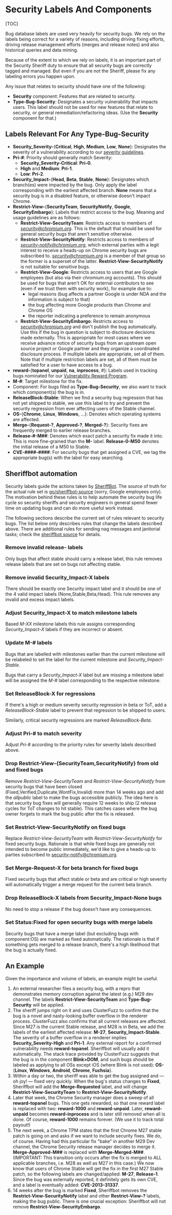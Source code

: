 # Security Labels And Components

[TOC]

Bug database labels are used very heavily for security bugs. We rely on the
labels being correct for a variety of reasons, including driving fixing efforts,
driving release management efforts (merges and release notes) and also
historical queries and data mining.

Because of the extent to which we rely on labels, it is an important part of the
Security Sheriff duty to ensure that all security bugs are correctly tagged and
managed. But even if you are not the Sheriff, please fix any labeling errors you
happen upon.

Any issue that relates to security should have one of the following:

* **Security** component: Features that are related to security.
* **Type-Bug-Security**: Designates a security vulnerability that impacts users.
This label should not be used for new features that relate to security, or
general remediation/refactoring ideas. (Use the **Security** component for
that.)

## Labels Relevant For Any **Type-Bug-Security**

* **Security_Severity-**{**Critical**, **High**, **Medium**, **Low**,
**None**}: Designates the severity of a vulnerability according to our
[severity guidelines](severity-guidelines.md).
* **Pri-#**: Priority should generally match Severity:
  * **Security_Severity-Critical**: **Pri-0**.
  * **High** and **Medium**: **Pri-1**.
  * **Low**: **Pri-2**.
* **Security_Impact-**{**Head**, **Beta**, **Stable**, **None**}: Designates
which branch(es) were impacted by the bug. Only apply the label corresponding
with the earliest affected branch. **None** means that a security bug is in a
disabled feature, or otherwise doesn't impact Chrome.
* **Restrict-View-**{**SecurityTeam**, **SecurityNotify**, **Google**,
**SecurityEmbargo**}: Labels that restrict access to the bug. Meaning and usage
guidelines are as follows:
  * **Restrict-View-SecurityTeam**: Restricts access to members of
    *security@chromium.org*. This is the default that should be used for general
    security bugs that aren't sensitive otherwise.
  * **Restrict-View-SecurityNotify**: Restricts access to members of
    *security-notify@chromium.org*, which external parties with a 
    legit interest to receive a heads-up on Chrome security bugs are subscribed
    to. *security@chromium.org* is a member of that group so the former is a
    superset of the latter. **Restrict-View-SecurityNotify** is not suitable for
    sensitive bugs.
  * **Restrict-View-Google**: Restricts access to users that are Google
    employees (but also via their *chromium.org* accounts). This should be used
    for bugs that aren't OK for external contributors to see (even if we trust
    them with security work), for example due to:
      * legal reasons (bug affects a partner Google is under NDA and the
        information is subject to that)
      * the bug affecting more Google products than Chrome and Chrome OS
      * the reporter indicating a preference to remain anonymous
  * **Restrict-View-SecurityEmbargo**: Restricts access to
    *security@chromium.org* and don't publish the bug automatically. Use this if
    the bug in question is subject to disclosure decisions made externally. This
    is appropriate for most cases where we receive advance notice of security
    bugs from an upstream open source project or Google partner and they
    organize a coordinated disclosure process.
If multiple labels are appropriate, set all of them. Note that if multiple
restriction labels are set, all of them must be satisfied for a user to have
access to a bug.
* **reward-**{**topanel**, **unpaid**, **na**, **inprocess**, _#_}: Labels used
in tracking bugs nominated for our [Vulnerability Reward
Program](https://www.chromium.org/Home/chromium-security/vulnerability-rewards-program).
* **M-#**: Target milestone for the fix.
* Component: For bugs filed as **Type-Bug-Security**, we also want to track
which component(s) the bug is in.
* **ReleaseBlock-Stable**: When we find a security bug regression that has not
yet shipped to stable, we use this label to try and prevent the security
regression from ever affecting users of the Stable channel.
* **OS-**{**Chrome**, **Linux**, **Windows**, ...}: Denotes which operating
systems are affected.
* **Merge-**{**Request-?**, **Approved-?**, **Merged-?**}: Security fixes
are frequently merged to earlier release branches.
* **Release-#-M##**: Denotes which exact patch a security fix made it into.
This is more fine-grained than the **M-** label. **Release-0-M50** denotes the
initial release of a M50 to Stable.
* **CVE-####-####**: For security bugs that get assigned a CVE, we tag the
appropriate bug(s) with the label for easy searching.

## Sheriffbot automation

Security labels guide the actions taken by
[SheriffBot](https://www.chromium.org/issue-tracking/autotriage). The source of
truth for the actual rule set is
[go/sheriffbot-source](https://goto.google.com/sheriffbot-source) (sorry, Google
employees only). The motivation behind these rules is to help automate the
security bug life cycle so security sheriffs and security engineers in general
spend fewer time on updating bugs and can do more useful work instead.

The following sections describe the current set of rules relevant to security
bugs. The list below only describes rules that change the labels described
above. There are additional rules for sending nag messages and janitorial tasks;
check the [sheriffbot source](https://goto.google.com/sheriffbot-source) for
details.

### Remove invalid **release-** labels

Only bugs that affect stable should carry a release label, this rule removes
release labels that are set on bugs not affecting stable.

### Remove invalid **Security_Impact-X** labels

There should be exactly one Security impact label and it should be one of the 4
valid impact labels (None,Stable,Beta,Head). This rule removes any invalid and
excess impact labels.

### Adjust **Security_Impact-X** to match milestone labels

Based *M-XX* milestone labels this rule assigns corresponding
*Security_Impact-X* labels if they are incorrect or absent.

### Update **M-#** labels

Bugs that are labelled with milestones earlier than the current milestone will
be relabeled to set the label for the current milestone and
*Security_Impact-Stable*.

Bugs that carry a *Security_Impact-X* label but are missing a milestone label
will be assigned the *M-#* label corresponding to the respective milestone.

### Set **ReleaseBlock-X** for regressions

If there's a high or medium severity security regression in beta or ToT, add a
*ReleaseBlock-Stable* label to prevent that regression to be shipped to users.

Similarly, critical security regressions are marked *ReleaseBlock-Beta*.

### Adjust **Pri-#** to match severity

Adjust *Pri-#* according to the priority rules for severity labels described
above.

### Drop **Restrict-View-{SecurityTeam,SecurityNotify}** from old and fixed bugs

Remove *Restrict-View-SecurityTeam* and *Restrict-View-SecurityNotify* from
security bugs that have been closed (Fixed,Verified,Duplicate,WontFix,Invalid)
more than 14 weeks ago and add the *allpublic* label to make the bugs accessible
publicly. The idea here is that security bug fixes will generally require 12
weeks to ship (2 release cycles for ToT changes to hit stable). This catches
cases where the bug owner forgets to mark the bug public after the fix is
released.

### Set **Restrict-View-SecurityNotify** on fixed bugs

Replace *Restrict-View-SecurityTeam* with *Restrict-View-SecurityNotify* for
fixed security bugs. Rationale is that while fixed bugs are generally not
intended to become public immediately, we'd like to give a heads-up to parties
subscribed to security-notify@chromium.org.

### Set **Merge-Request-X** for beta branch for fixed bugs

Fixed security bugs that affect stable or beta and are critical or high severity
will automatically trigger a merge request for the current beta branch.

### Drop **ReleaseBlock-X** labels from **Security_Impact-None** bugs

No need to stop a release if the bug doesn't have any consequences.

### Set **Status:Fixed** for open security bugs with merge labels

Security bugs that have a merge label (but excluding bugs with component:OS)
are marked as fixed automatically. The rationale is that if something gets
merged to a release branch, there's a high likelihood that the bug is actually
fixed.

## An Example

Given the importance and volume of labels, an example might be useful.

1. An external researcher files a security bug, with a repro that demonstrates
memory corruption against the latest (e.g.) M29 dev channel. The labels
**Restrict-View-SecurityTeam** and **Type-Bug-Security** will be applied.
1. The sheriff jumps right on it and uses ClusterFuzz to confirm that the bug is
a novel and nasty-looking buffer overflow in the renderer process. ClusterFuzz
also confirms that all current releases are affected. Since M27 is the current
Stable release, and M28 is in Beta, we add the labels of the earliest affected
release: **M-27**, **Security_Impact-Stable**. The severity of a buffer overflow
in a renderer implies **Security_Severity-High** and **Pri-1**. Any external
report for a confirmed vulnerability needs **reward-topanel**. Sheriffbot will
usually add it automatically. The stack trace provided by ClusterFuzz suggests
that the bug is in the component **Blink>DOM**, and such bugs should be labeled
as applying to all OSs except iOS (where Blink is not used): **OS-**{**Linux**,
**Windows**, **Android**, **Chrome**, **Fuchsia**}.
1. Within a day or two, the sheriff was able to get the bug assigned and — oh
joy! — fixed very quickly. When the bug's status changes to **Fixed**,
Sheriffbot will add the **Merge-Requested** label, and will change
**Restrict-View-SecurityTeam** to **Restrict-View-SecurityNotify**.
1. Later that week, the Chrome Security manager does a sweep of all
**reward-topanel** bugs. This one gets rewarded, so that one reward label is
replaced with two: **reward-1000** and **reward-unpaid**. Later,
**reward-unpaid** becomes **reward-inprocess** and is later still removed when
all is done. Of course, **reward-1000** remains forever. (We use it to track
total payout!)
1. The next week, a Chrome TPM states that the first Chrome M27 stable patch is
going on and asks if we want to include security fixes. We do, of course.
Having had this particular fix "bake" in another M29 Dev channel, the Chrome
Security release manager decides to merge it. **Merge-Approved-M##** is
replaced with **Merge-Merged-M##**. (IMPORTANT: This transition only occurs
after the fix is merged to ALL applicable branches, i.e. M28 as well as M27 in
this case.) We now know that users of Chrome Stable will get the fix in the
first M27 Stable patch, so the following labels are changed/applied: **M-27**,
**Release-1**. Since the bug was externally reported, it definitely gets its
own CVE, and a label is eventually added: **CVE-2013-31337**.
1. 14 weeks after the bug is marked **Fixed**, Sheriffbot removes the
**Restrict-View-SecurityNotify** label and other **Restrict-View-?** labels,
making the bug public. There is one crucial exception: Sheriffbot will not
remove **Restrict-View-SecurityEmbargo**.
